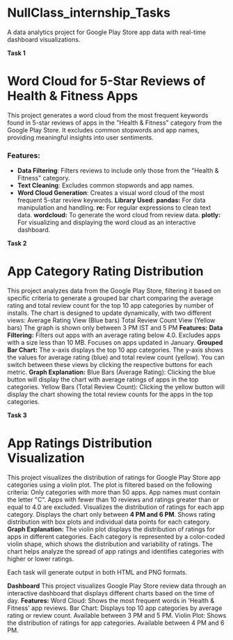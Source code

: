 # NullClass_internship_Tasks
A data analytics project for Google Play Store app data with real-time dashboard visualizations.

**Task 1**
# Word Cloud for 5-Star Reviews of Health & Fitness Apps
This project generates a word cloud from the most frequent keywords found in 5-star reviews of apps in the "Health & Fitness" category from the Google Play Store. It
excludes common stopwords and app names, providing meaningful insights into user sentiments.
### Features:
- **Data Filtering**: Filters reviews to include only those from the "Health & Fitness" category.
- **Text Cleaning**: Excludes common stopwords and app names.
- **Word Cloud Generation**: Creates a visual word cloud of the most frequent 5-star review keywords.
**Library Used:**
**pandas:** For data manipulation and handling.
**re:** For regular expressions to clean text data.
**wordcloud:** To generate the word cloud from review data.
**plotly:** For visualizing and displaying the word cloud as an interactive dashboard.

**Task 2**
# App Category Rating Distribution
This project analyzes data from the Google Play Store, filtering it based on specific criteria to generate a grouped bar chart comparing the average rating and total review count for the top 10 app categories by number of installs. The chart is designed to update dynamically, with two different views:
Average Rating View (Blue bars)
Total Review Count View (Yellow bars)
The graph is shown only between 3 PM IST and 5 PM
**Features:**
**Data Filtering:**
Filters out apps with an average rating below 4.0.
Excludes apps with a size less than 10 MB.
Focuses on apps updated in January.
**Grouped Bar Chart:**
The x-axis displays the top 10 app categories.
The y-axis shows the values for average rating (blue) and total review count (yellow).
You can switch between these views by clicking the respective buttons for each metric.
**Graph Explanation:**
Blue Bars (Average Rating): Clicking the blue button will display the chart with average ratings of apps in the top categories.
Yellow Bars (Total Review Count): Clicking the yellow button will display the chart showing the total review counts for the apps in the top categories.

**Task 3**
# App Ratings Distribution Visualization
This project visualizes the distribution of ratings for Google Play Store app categories using a violin plot. The plot is filtered based on the following criteria:
Only categories with more than 50 apps.
App names must contain the letter "C".
Apps with fewer than 10 reviews and ratings greater than or equal to 4.0 are excluded.
Visualizes the distribution of ratings for each app category.
Displays the chart only between **4 PM and 6 PM**.
Shows rating distribution with box plots and individual data points for each category.
**Graph Explanation:**
The violin plot displays the distribution of ratings for apps in different categories. Each category is represented by a color-coded violin shape, which shows the distribution and variability of ratings.
The chart helps analyze the spread of app ratings and identifies categories with higher or lower ratings.

Each task will generate output in both HTML and PNG formats.

**Dashboard**
This project visualizes Google Play Store review data through an interactive dashboard that displays different charts based on the time of day.
**Features:**
Word Cloud: Shows the most frequent words in 'Health & Fitness' app reviews.
Bar Chart: Displays top 10 app categories by average rating or review count. Available between 3 PM and 5 PM.
Violin Plot: Shows the distribution of ratings for app categories. Available between 4 PM and 6 PM.
